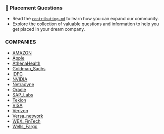 ### 📌 Placement Questions

- Read the [`contributing.md`](./contributing.md) to learn how you can expand our community.
- Explore the collection of valuable questions and information to help you get placed in your dream company.

### COMPANIES
- [AMAZON](https://github.com/themysterysolver/PLACEMENT-QUESTIONS/tree/main/AMAZON)
- [Apple](https://github.com/themysterysolver/PLACEMENT-QUESTIONS/tree/main/Apple)
- [AthenaHealth](https://github.com/themysterysolver/PLACEMENT-QUESTIONS/tree/main/AthenaHealth)
- [Goldman_Sachs](https://github.com/themysterysolver/PLACEMENT-QUESTIONS/tree/main/Goldman_Sachs)
- [IDFC](https://github.com/themysterysolver/PLACEMENT-QUESTIONS/tree/main/IDFC)
- [NVIDIA](https://github.com/themysterysolver/PLACEMENT-QUESTIONS/tree/main/NVIDIA)
- [Netradyne](https://github.com/themysterysolver/PLACEMENT-QUESTIONS/tree/main/Netradyne)
- [Oracle](https://github.com/themysterysolver/PLACEMENT-QUESTIONS/tree/main/Oracle)
- [SAP_Labs](https://github.com/themysterysolver/PLACEMENT-QUESTIONS/tree/main/SAP_Labs)
- [Tekion](https://github.com/themysterysolver/PLACEMENT-QUESTIONS/tree/main/Tekion)
- [VISA](https://github.com/themysterysolver/PLACEMENT-QUESTIONS/tree/main/VISA)
- [Verizon](https://github.com/themysterysolver/PLACEMENT-QUESTIONS/tree/main/Verizon)
- [Versa_network](https://github.com/themysterysolver/PLACEMENT-QUESTIONS/tree/main/Versa_network)
- [WEX_FinTech](https://github.com/themysterysolver/PLACEMENT-QUESTIONS/tree/main/WEX_FinTech)
- [Wells_Fargo](https://github.com/themysterysolver/PLACEMENT-QUESTIONS/tree/main/Wells_Fargo)
